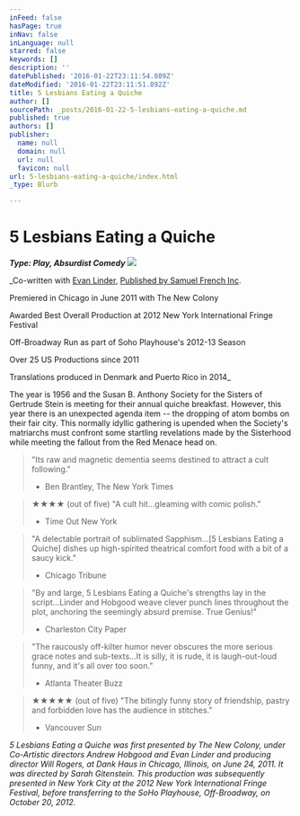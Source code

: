 ```yaml
---
inFeed: false
hasPage: true
inNav: false
inLanguage: null
starred: false
keywords: []
description: ''
datePublished: '2016-01-22T23:11:54.889Z'
dateModified: '2016-01-22T23:11:51.892Z'
title: 5 Lesbians Eating a Quiche
author: []
sourcePath: _posts/2016-01-22-5-lesbians-eating-a-quiche.md
published: true
authors: []
publisher:
  name: null
  domain: null
  url: null
  favicon: null
url: 5-lesbians-eating-a-quiche/index.html
_type: Blurb

---
```

# 5 Lesbians Eating a Quiche

_**Type: Play, Absurdist Comedy**_
![](https://s3-us-west-2.amazonaws.com/the-grid-img/p/b5b6629916c963204117280f491edc622bc025be.jpg)

_Co-written with [Evan Linder][0], [Published by Samuel French Inc][1].
  
Premiered in Chicago in June 2011 with The New Colony
  
Awarded Best Overall Production at 2012 New York International Fringe Festival
  
Off-Broadway Run as part of Soho Playhouse's 2012-13 Season
  
Over 25 US Productions since 2011
  
Translations produced in Denmark and Puerto Rico in 2014_

The year is 1956 and the Susan B. Anthony Society for the Sisters of Gertrude Stein is meeting for their annual quiche breakfast. However, this year there is an unexpected agenda item -- the dropping of atom bombs on their fair city. This normally idyllic gathering is upended when the Society's matriarchs must confront some startling revelations made by the Sisterhood while meeting the fallout from the Red Menace head on.

> "Its raw and magnetic dementia seems destined to attract a cult following."   
> - Ben Brantley, The New York Times

> ★★★★ (out of five) "A cult hit...gleaming with comic polish."   
> - Time Out New York

> "A delectable portrait of sublimated Sapphism...\[5 Lesbians Eating a Quiche\] dishes up high-spirited theatrical comfort food with a bit of a saucy kick."   
> - Chicago Tribune

> "By and large, 5 Lesbians Eating a Quiche's strengths lay in the script...Linder and Hobgood weave clever punch lines throughout the plot, anchoring the seemingly absurd premise. True Genius!"   
> - Charleston City Paper

> "The raucously off-kilter humor never obscures the more serious grace notes and sub-texts...It is silly, it is rude, it is laugh-out-loud funny, and it's all over too soon."   
> - Atlanta Theater Buzz

> ★★★★★ (out of five) "The bitingly funny story of friendship, pastry and forbidden love has the audience in stitches."   
> - Vancouver Sun

_5 Lesbians Eating a Quiche was first presented by The New Colony, under Co-Artistic directors Andrew Hobgood and Evan Linder and producing director Will Rogers, at Dank Haus in Chicago, Illinois, on June 24, 2011\. It was directed by Sarah Gitenstein. This production was subsequently presented in New York City at the 2012 New York International Fringe Festival, before transferring to the SoHo Playhouse, Off-Broadway, on October 20, 2012\._

[0]: evanlinder.com
[1]: http://www.samuelfrench.com/p/9940/5-lesbians-eating-a-quiche